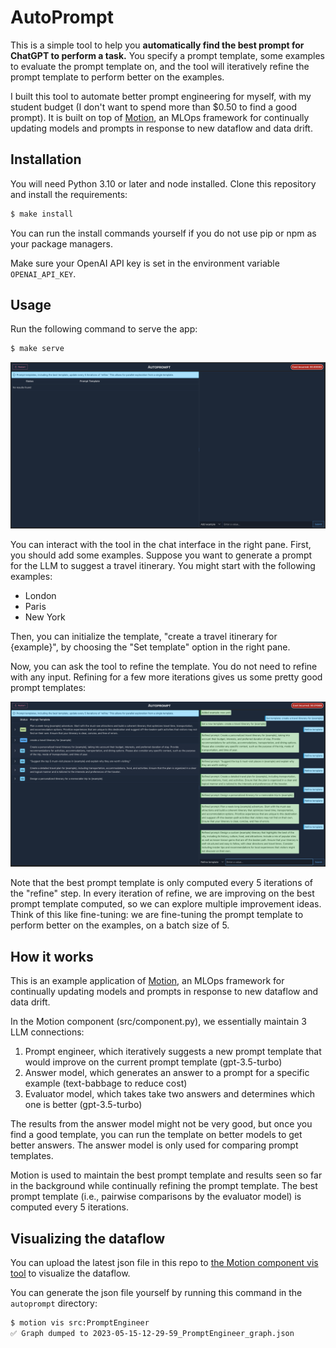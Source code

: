 # AutoPrompt

This is a simple tool to help you **automatically find the best prompt for ChatGPT to perform a task.** You specify a prompt template, some examples to evaluate the prompt template on, and the tool will iteratively refine the prompt template to perform better on the examples.

I built this tool to automate better prompt engineering for myself, with my student budget (I don't want to spend more than $0.50 to find a good prompt). It is built on top of [Motion](https://dm4ml.github.io/motion/), an MLOps framework for continually updating models and prompts in response to new dataflow and data drift.

## Installation

You will need Python 3.10 or later and node installed. Clone this repository and install the requirements:

```bash
$ make install
```

You can run the install commands yourself if you do not use pip or npm as your package managers.

Make sure your OpenAI API key is set in the environment variable `OPENAI_API_KEY`.

## Usage

Run the following command to serve the app:

```bash
$ make serve
```

![Initial UI](initscreenshot.png)

You can interact with the tool in the chat interface in the right pane. First, you should add some examples. Suppose you want to generate a prompt for the LLM to suggest a travel itinerary. You might start with the following examples:

- London
- Paris
- New York

Then, you can initialize the template, "create a travel itinerary for {example}", by choosing the "Set template" option in the right pane.

Now, you can ask the tool to refine the template. You do not need to refine with any input. Refining for a few more iterations gives us some pretty good prompt templates:

![Final UI screenshot](uiscreenshot.png)

Note that the best prompt template is only computed every 5 iterations of the "refine" step. In every iteration of refine, we are improving on the best prompt template computed, so we can explore multiple improvement ideas. Think of this like fine-tuning: we are fine-tuning the prompt template to perform better on the examples, on a batch size of 5.

## How it works

This is an example application of [Motion](https://dm4ml.github.io/motion/), an MLOps framework for continually updating models and prompts in response to new dataflow and data drift.

In the Motion component (src/component.py), we essentially maintain 3 LLM connections:

1. Prompt engineer, which iteratively suggests a new prompt template that would improve on the current prompt template (gpt-3.5-turbo)
2. Answer model, which generates an answer to a prompt for a specific example (text-babbage to reduce cost)
3. Evaluator model, which takes take two answers and determines which one is better (gpt-3.5-turbo)

The results from the answer model might not be very good, but once you find a good template, you can run the template on better models to get better answers. The answer model is only used for comparing prompt templates.

Motion is used to maintain the best prompt template and results seen so far in the background while continually refining the prompt template. The best prompt template (i.e., pairwise comparisons by the evaluator model) is computed every 5 iterations.

## Visualizing the dataflow

You can upload the latest json file in this repo to [the Motion component vis tool](https://dm4ml.github.io/motion-vis/) to visualize the dataflow.

You can generate the json file yourself by running this command in the `autoprompt` directory:

```bash
$ motion vis src:PromptEngineer
✅ Graph dumped to 2023-05-15-12-29-59_PromptEngineer_graph.json
```
